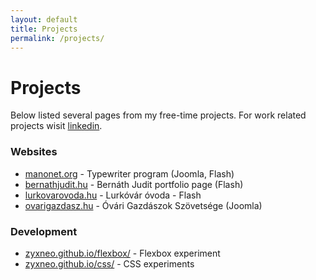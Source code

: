 ```yaml
---
layout: default
title: Projects
permalink: /projects/
---
```


# Projects

Below listed several pages from my free-time projects. For work related projects wisit [linkedin](https://hu.linkedin.com/in/balázs-szilágyi-112987121).

### Websites

* [manonet.org](http://manonet.org) - Typewriter program (Joomla, Flash)
* [bernathjudit.hu](http://bernathjudit.hu) - Bernáth Judit portfolio page (Flash)
* [lurkovarovoda.hu](http://lurkovarovoda.hu/) - Lurkóvár óvoda - Flash
* [ovarigazdasz.hu](http://ovarigazdasz.hu/) - Óvári Gazdászok Szövetsége (Joomla)

### Development

* [zyxneo.github.io/flexbox/](https://zyxneo.github.io/flexbox/) - Flexbox experiment
* [zyxneo.github.io/css/](https://zyxneo.github.io/css/) - CSS experiments


